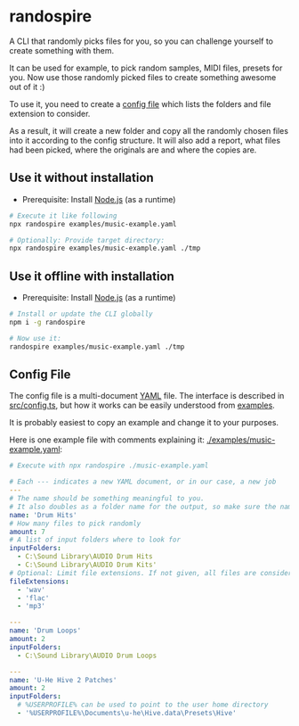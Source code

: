 # randospire

A CLI that randomly picks files for you, so you can challenge yourself to create something with them.

It can be used for example, to pick random samples, MIDI files, presets for you. 
Now use those randomly picked files to create something awesome out of it :)

To use it, you need to create a [config file](#config-file) which lists the folders and file extension to consider.

As a result, it will create a new folder and copy all the randomly chosen files into it according to the config structure.
It will also add a report, what files had been picked, where the originals are and where the copies are.

## Use it without installation

* Prerequisite: Install [Node.js](https://nodejs.org/en/) (as a runtime)

```bash
# Execute it like following
npx randospire examples/music-example.yaml

# Optionally: Provide target directory:
npx randospire examples/music-example.yaml ./tmp
```

## Use it offline with installation

* Prerequisite: Install [Node.js](https://nodejs.org/en/) (as a runtime)

```bash
# Install or update the CLI globally
npm i -g randospire

# Now use it:
randospire examples/music-example.yaml ./tmp
```

## Config File

The config file is a multi-document [YAML](https://yaml.org/) file.
The interface is described in [src/config.ts](./src/config.ts), but how it works can be easily understood from [examples](./examples/).

It is probably easiest to copy an example and change it to your purposes.

Here is one example file with comments explaining it: [./examples/music-example.yaml](./examples/music-example.yaml):

```yaml
# Execute with npx randospire ./music-example.yaml

# Each --- indicates a new YAML document, or in our case, a new job
---
# The name should be something meaningful to you. 
# It also doubles as a folder name for the output, so make sure the names are unique and work as folder names 
name: 'Drum Hits'
# How many files to pick randomly
amount: 7
# A list of input folders where to look for
inputFolders:
  - C:\Sound Library\AUDIO Drum Hits
  - C:\Sound Library\AUDIO Drum Kits'
# Optional: Limit file extensions. If not given, all files are considered.
fileExtensions:
  - 'wav'
  - 'flac'
  - 'mp3'

---
name: 'Drum Loops'
amount: 2
inputFolders:
  - C:\Sound Library\AUDIO Drum Loops

---
name: 'U-He Hive 2 Patches'
amount: 2
inputFolders:
  # %USERPROFILE% can be used to point to the user home directory
  - '%USERPROFILE%\Documents\u-he\Hive.data\Presets\Hive'
```